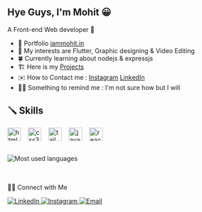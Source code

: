 ## Hye Guys, I'm Mohit 😀
A Front-end Web developer 🎯

- 🌈 Portfolio [iammohit.in](https://iammohit.in)
- 👀 My interests are Flutter, Graphic designing & Video Editing
- 🍀 Currently learning about nodejs & expressjs
- 🏗️ Here is my [Projects](https://github.com/withmohitjoshi/live-projects)
- ✉️ How to Contact me : [Instagram](https://www.instagram.com/flutter.web) [LinkedIn](https://www.linkedin.com/in/withmohitjoshi)
- 😶‍🌫️ Something to remind me : I'm not sure how but I will 

## 🪛 Skills
<div style="display:flex; gap:16px">
  <img width='30' height='30' src="https://cdn.jsdelivr.net/gh/devicons/devicon/icons/html5/html5-original.svg" alt="html5"/>
  <img width='30' height='30' src="https://cdn.jsdelivr.net/gh/devicons/devicon/icons/css3/css3-original.svg" alt="css3"/>
  <img width='30' height='30' src="https://cdn.jsdelivr.net/gh/devicons/devicon/icons/tailwindcss/tailwindcss-plain.svg" alt="tailwindcss"/>
  <img width='30' height='30' src="https://cdn.jsdelivr.net/gh/devicons/devicon/icons/javascript/javascript-original.svg" alt="javascript"/>
  <img width='30' height='30' src="https://cdn.jsdelivr.net/gh/devicons/devicon/icons/react/react-original.svg" alt="reactjs"/>
</div>

<br/>

![Most used languages](https://github-readme-stats.vercel.app/api/top-langs/?username=withmohitjoshi&theme=tokyonight&layout=compact)

<br/><br/>
🤝🏻 Connect with Me

<p align="left">
  <a href="https://www.linkedin.com/in/withmohitjoshi">
    <img alt="LinkedIn" src="https://img.shields.io/badge/LinkedIn-Mohit%20Joshi-blue?style=flat-square&logo=linkedin">
  </a>
  <a href="https://www.instagram.com/flutter.web">
    <img alt="Instagram" src="https://img.shields.io/badge/Instagram-Flutter.web-blue?style=flat-square&logo=instagram">
  </a>
  <a href="mailto:withmohitjoshi@gmail.com">
    <img alt="Email" src="https://img.shields.io/badge/Email-withmohitjoshi@gmail.com-blue?style=flat-square&logo=gmail">
  </a>
</p>

<!-- ⭐️ [Mohit Joshi](https://github.com/withmohitjoshi) -->
